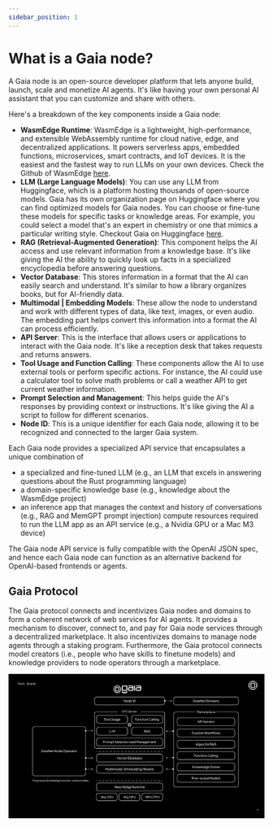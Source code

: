 ```yaml
---
sidebar_position: 1
---
```


# What is a Gaia node?

A Gaia node is an open-source developer platform that lets anyone build, launch, scale and monetize AI agents. It's like having your own personal AI assistant that you can customize and share with others. 

Here's a breakdown of the key components inside a Gaia node:

- **WasmEdge Runtime**: WasmEdge is a lightweight, high-performance, and extensible WebAssembly runtime for cloud native, edge, and decentralized applications. It powers serverless apps, embedded functions, microservices, smart contracts, and IoT devices. It is the easiest and the fastest way to run LLMs on your own devices. Check the Github of WasmEdge [here](https://github.com/WasmEdge/WasmEdge).
- **LLM (Large Language Models)**: You can use any LLM from Huggingface, which is a platform hosting thousands of open-source models. Gaia has its own organization page on Huggingface where you can find optimized models for Gaia nodes. You can choose or fine-tune these models for specific tasks or knowledge areas. For example, you could select a model that's an expert in chemistry or one that mimics a particular writing style. Checkout Gaia on Huggingface [here](https://huggingface.co/gaianet).
- **RAG (Retrieval-Augmented Generation)**: This component helps the AI access and use relevant information from a knowledge base. It's like giving the AI the ability to quickly look up facts in a specialized encyclopedia before answering questions.
- **Vector Database**: This stores information in a format that the AI can easily search and understand. It's similar to how a library organizes books, but for AI-friendly data.
- **Multimodal | Embedding Models**: These allow the node to understand and work with different types of data, like text, images, or even audio. The embedding part helps convert this information into a format the AI can process efficiently.
- **API Server**: This is the interface that allows users or applications to interact with the Gaia node. It's like a reception desk that takes requests and returns answers.
- **Tool Usage and Function Calling**: These components allow the AI to use external tools or perform specific actions. For instance, the AI could use a calculator tool to solve math problems or call a weather API to get current weather information.
- **Prompt Selection and Management**: This helps guide the AI's responses by providing context or instructions. It's like giving the AI a script to follow for different scenarios.
- **Node ID**: This is a unique identifier for each Gaia node, allowing it to be recognized and connected to the larger Gaia system.

Each Gaia node provides a specialized API service that encapsulates a unique combination of

- a specialized and fine-tuned LLM (e.g., an LLM that excels in answering questions about the Rust programming language)
- a domain-specific knowledge base (e.g., knowledge about the WasmEdge project)
- an inference app that manages the context and history of conversations (e.g., RAG and MemGPT prompt injection)
compute resources required to run the LLM app as an API service (e.g., a Nvidia GPU or a Mac M3 device)

The Gaia node API service is fully compatible with the OpenAI JSON spec, and hence each Gaia node can function as an alternative backend for OpenAI-based frontends or agents.

## Gaia Protocol

The Gaia protocol connects and incentivizes Gaia nodes and domains to form a coherent network of web services for AI agents. It provides a mechanism to discover, connect to, and pay for Gaia node services through a decentralized marketplace. It also incentivizes domains to manage node agents through a staking program. Furthermore, the Gaia protocol connects model creators (i.e., people who have skills to finetune models) and knowledge providers to node operators through a marketplace.

![Gaia Protocol](../gaia-protocol/gaia-protocol.png)